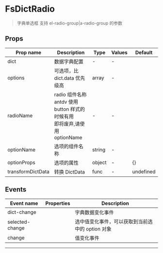 # FsDictRadio

> 字典单选框
> 支持 el-radio-group|a-radio-group 的参数

## Props

| Prop name         | Description                                                                        | Type   | Values | Default   |
| ----------------- | ---------------------------------------------------------------------------------- | ------ | ------ | --------- |
| dict              | 数据字典配置                                                                       | -      | -      |           |
| options           | 可选项，比 dict.data 优先级高                                                      | array  | -      |           |
| radioName         | radio 组件名称<br/>antdv 使用 button 样式的时候有用<br/>即将废弃,请使用 optionName | -      | -      |           |
| optionName        | 选项的组件名称                                                                     | string | -      |           |
| optionProps       | 选项的属性                                                                         | object | -      | {}        |
| transformDictData | 转换 DictData                                                                      | func   | -      | undefined |

## Events

| Event name      | Properties | Description                                      |
| --------------- | ---------- | ------------------------------------------------ |
| dict-change     |            | 字典数据变化事件                                 |
| selected-change |            | 选中值变化事件，可以获取到当前选中的 option 对象 |
| change          |            | 值变化事件                                       |

---

